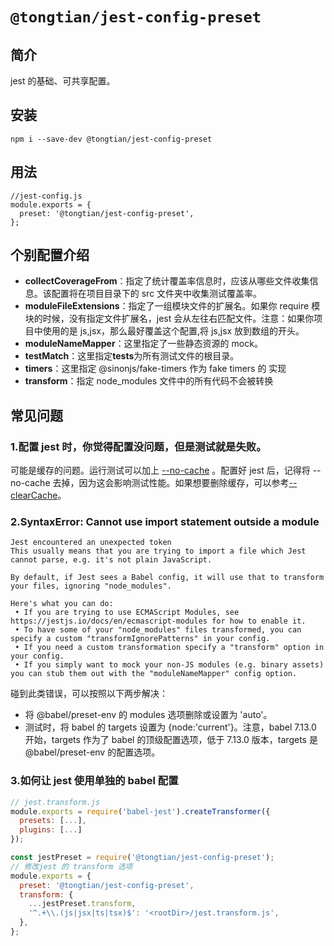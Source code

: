 # `@tongtian/jest-config-preset`

## 简介

jest 的基础、可共享配置。

## 安装

```
npm i --save-dev @tongtian/jest-config-preset
```

## 用法

```
//jest-config.js
module.exports = {
  preset: '@tongtian/jest-config-preset',
};
```

## 个别配置介绍

- **collectCoverageFrom**：指定了统计覆盖率信息时，应该从哪些文件收集信息。该配置将在项目目录下的 src 文件夹中收集测试覆盖率。
- **moduleFileExtensions**：指定了一组模块文件的扩展名。如果你 require 模块的时候，没有指定文件扩展名，jest 会从左往右匹配文件。注意：如果你项目中使用的是 js,jsx，那么最好覆盖这个配置,将 js,jsx 放到数组的开头。
- **moduleNameMapper**：这里指定了一些静态资源的 mock。
- **testMatch**：这里指定**tests**为所有测试文件的根目录。
- **timers**：这里指定 @sinonjs/fake-timers 作为 fake timers 的 实现
- **transform**：指定 node_modules 文件中的所有代码不会被转换

## 常见问题

### 1.配置 jest 时，你觉得配置没问题，但是测试就是失败。

可能是缓存的问题。运行测试可以加上 [--no-cache](https://jestjs.io/docs/cli#--cache) 。配置好 jest 后，记得将 --no-cache 去掉，因为这会影响测试性能。如果想要删除缓存，可以参考[--clearCache](https://jestjs.io/docs/cli#--clearcache)。

### 2.SyntaxError: Cannot use import statement outside a module

    Jest encountered an unexpected token
    This usually means that you are trying to import a file which Jest cannot parse, e.g. it's not plain JavaScript.

    By default, if Jest sees a Babel config, it will use that to transform your files, ignoring "node_modules".

    Here's what you can do:
     • If you are trying to use ECMAScript Modules, see https://jestjs.io/docs/en/ecmascript-modules for how to enable it.
     • To have some of your "node_modules" files transformed, you can specify a custom "transformIgnorePatterns" in your config.
     • If you need a custom transformation specify a "transform" option in your config.
     • If you simply want to mock your non-JS modules (e.g. binary assets) you can stub them out with the "moduleNameMapper" config option.

碰到此类错误，可以按照以下两步解决：

- 将 @babel/preset-env 的 modules 选项删除或设置为 'auto'。
- 测试时，将 babel 的 targets 设置为 {node:'current'}。注意，babel 7.13.0 开始，targets 作为了 babel 的顶级配置选项，低于 7.13.0 版本，targets 是 @babel/preset-env 的配置选项。

### 3.如何让 jest 使用单独的 babel 配置

```js
// jest.transform.js
module.exports = require('babel-jest').createTransformer({
  presets: [...],
  plugins: [...]
});
```

```js
const jestPreset = require('@tongtian/jest-config-preset');
// 修改jest 的 transform 选项
module.exports = {
  preset: '@tongtian/jest-config-preset',
  transform: {
    ...jestPreset.transform,
    '^.+\\.(js|jsx|ts|tsx)$': '<rootDir>/jest.transform.js',
  },
};
```
